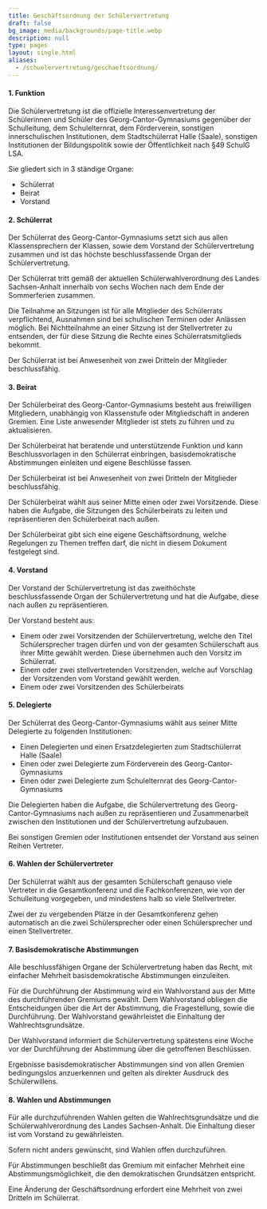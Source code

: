```yaml
---
title: Geschäftsordnung der Schülervertretung
draft: false
bg_image: media/backgrounds/page-title.webp
description: null
type: pages
layout: single.html
aliases:
  - /schuelervertretung/geschaeftsordnung/
---
```

#### **1. Funktion**

Die Schülervertretung ist die offizielle Interessenvertretung der Schülerinnen und Schüler des Georg-Cantor-Gymnasiums gegenüber der Schulleitung, dem Schulelternrat, dem Förderverein, sonstigen innerschulischen Institutionen, dem Stadtschülerrat Halle (Saale), sonstigen Institutionen der Bildungspolitik sowie der Öffentlichkeit nach §49 SchulG LSA.

Sie gliedert sich in 3 ständige Organe:

- Schülerrat
- Beirat
- Vorstand

#### **2. Schülerrat**

Der Schülerrat des Georg-Cantor-Gymnasiums setzt sich aus allen Klassensprechern der Klassen, sowie dem Vorstand der Schülervertretung zusammen und ist das höchste beschlussfassende Organ der Schülervertretung.

Der Schülerrat tritt gemäß der aktuellen Schülerwahlverordnung des Landes Sachsen-Anhalt innerhalb von sechs Wochen nach dem Ende der Sommerferien zusammen.

Die Teilnahme an Sitzungen ist für alle Mitglieder des Schülerrats verpflichtend, Ausnahmen sind bei schulischen Terminen oder Anlässen möglich. Bei Nichtteilnahme an einer Sitzung ist der Stellvertreter zu entsenden, der für diese Sitzung die Rechte eines Schülerratsmitglieds bekommt.

Der Schülerrat ist bei Anwesenheit von zwei Dritteln der Mitglieder beschlussfähig.

#### **3. Beirat**

Der Schülerbeirat des Georg-Cantor-Gymnasiums besteht aus freiwilligen Mitgliedern, unabhängig von Klassenstufe oder Mitgliedschaft in anderen Gremien. Eine Liste anwesender Mitglieder ist stets zu führen und zu aktualisieren.

Der Schülerbeirat hat beratende und unterstützende Funktion und kann Beschlussvorlagen in den Schülerrat einbringen, basisdemokratische Abstimmungen einleiten und eigene Beschlüsse fassen.

Der Schülerbeirat ist bei Anwesenheit von zwei Dritteln der Mitglieder beschlussfähig.

Der Schülerbeirat wählt aus seiner Mitte einen oder zwei Vorsitzende. Diese haben die Aufgabe, die Sitzungen des Schülerbeirats zu leiten und repräsentieren den Schülerbeirat nach außen.

Der Schülerbeirat gibt sich eine eigene Geschäftsordnung, welche Regelungen zu Themen treffen darf, die nicht in diesem Dokument festgelegt sind.

#### **4. Vorstand**

Der Vorstand der Schülervertretung ist das zweithöchste beschlussfassende Organ der Schülervertretung und hat die Aufgabe, diese nach außen zu repräsentieren.

Der Vorstand besteht aus:

- Einem oder zwei Vorsitzenden der Schülervertretung, welche den Titel Schülersprecher tragen dürfen und von der gesamten Schülerschaft aus ihrer Mitte gewählt werden. Diese übernehmen auch den Vorsitz im Schülerrat.
- Einem oder zwei stellvertretenden Vorsitzenden, welche auf Vorschlag der Vorsitzenden vom Vorstand gewählt werden.
- Einem oder zwei Vorsitzenden des Schülerbeirats

#### **5. Delegierte**

Der Schülerrat des Georg-Cantor-Gymnasiums wählt aus seiner Mitte Delegierte zu folgenden Institutionen:

- Einen Delegierten und einen Ersatzdelegierten zum Stadtschülerrat Halle (Saale)
- Einen oder zwei Delegierte zum Förderverein des Georg-Cantor-Gymnasiums
- Einen oder zwei Delegierte zum Schulelternrat des Georg-Cantor-Gymnasiums

Die Delegierten haben die Aufgabe, die Schülervertretung des Georg-Cantor-Gymnasiums nach außen zu repräsentieren und Zusammenarbeit zwischen den Institutionen und der Schülervertretung aufzubauen.

Bei sonstigen Gremien oder Institutionen entsendet der Vorstand aus seinen Reihen Vertreter.

#### **6. Wahlen der Schülervertreter**

Der Schülerrat wählt aus der gesamten Schülerschaft genauso viele Vertreter in die Gesamtkonferenz und die Fachkonferenzen, wie von der Schulleitung vorgegeben, und mindestens halb so viele Stellvertreter.

Zwei der zu vergebenden Plätze in der Gesamtkonferenz gehen automatisch an die zwei Schülersprecher oder einen Schülersprecher und einen Stellvertreter.

#### **7. Basisdemokratische Abstimmungen**

Alle beschlussfähigen Organe der Schülervertretung haben das Recht, mit einfacher Mehrheit basisdemokratische Abstimmungen einzuleiten.

Für die Durchführung der Abstimmung wird ein Wahlvorstand aus der Mitte des durchführenden Gremiums gewählt. Dem Wahlvorstand obliegen die Entscheidungen über die Art der Abstimmung, die Fragestellung, sowie die Durchführung. Der Wahlvorstand gewährleistet die Einhaltung der Wahlrechtsgrundsätze.

Der Wahlvorstand informiert die Schülervertretung spätestens eine Woche vor der Durchführung der Abstimmung über die getroffenen Beschlüssen.

Ergebnisse basisdemokratischer Abstimmungen sind von allen Gremien bedingungslos anzuerkennen und gelten als direkter Ausdruck des Schülerwillens.

#### **8. Wahlen und Abstimmungen**

Für alle durchzuführenden Wahlen gelten die Wahlrechtsgrundsätze und die Schülerwahlverordnung des Landes Sachsen-Anhalt. Die Einhaltung dieser ist vom Vorstand zu gewährleisten.

Sofern nicht anders gewünscht, sind Wahlen offen durchzuführen.

Für Abstimmungen beschließt das Gremium mit einfacher Mehrheit eine Abstimmungsmöglichkeit, die den demokratischen Grundsätzen entspricht.

Eine Änderung der Geschäftsordnung erfordert eine Mehrheit von zwei Dritteln im Schülerrat.
